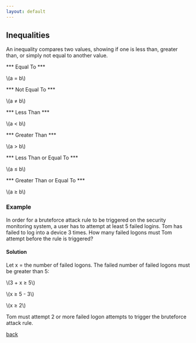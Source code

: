 ```yaml
---
layout: default
---
```


## Inequalities

An inequality compares two values, showing if one is less than, greater than, or simply not equal to another value.

*** Equal To ***
<div class="math">
<p>
\(a = b\)
</p>
</div>
*** Not Equal To ***
<div class="math">
<p>
\(a ≠ b\)
</p>
</div>
*** Less Than ***
<div class="math">
<p>
\(a < b\)
</p>
</div>
*** Greater Than ***
<div class="math">
<p>
\(a > b\)
</p>
</div>
*** Less Than or Equal To ***
<div class="math">
<p>
\(a ≤ b\)
</p>
</div>
*** Greater Than or Equal To  ***
<div class="math">
<p>
\(a ≥ b\)
</p>
</div>

### Example

In order for a bruteforce attack rule to be triggered on the security monitoring system, a user has to attempt at least 5 failed logins. Tom has failed to log into a device 3 times. How many failed logons must Tom attempt before the rule is triggered?

#### Solution

Let x = the number of failed logons. The failed number of failed logons must be greater than 5:

<div class="math">
<p>
\(3 + x ≥ 5\)
</p>
<p>
\(x ≥ 5 - 3\)
</p>
<p>
\(x ≥ 2\)
</p>
</div>

Tom must attempt 2 or more failed logon attempts to trigger the bruteforce attack rule.

[back](./)

